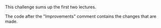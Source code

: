 This challenge sums up the first two lectures.

The code after the "Improvements" comment contains the changes that are made.


